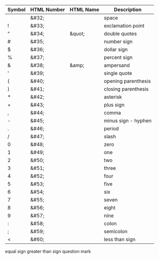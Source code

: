 Symbol|HTML Number|HTML Name|Description
---|---|---|---
&#32;|\&#32;||space
&#33;|\&#33;||exclamation point
&#34;|\&#34;|\&quot;|double quotes
&#35;|\&#35;||number sign
&#36;|\&#36;||dollar sign
&#37;|\&#37;||percent sign
&#38;|\&#38;|\&amp;|ampersand
&#39;|\&#39;||single quote
&#40;|\&#40;||opening parenthesis
&#41;|\&#41;||closing parenthesis
&#42;|\&#42;||asterisk
&#43;|\&#43;||plus sign
&#44;|\&#44;||comma
&#45;|\&#45;||minus sign - hyphen
&#46;|\&#46;||period
&#47;|\&#47;||slash
&#48;|\&#48;||zero
&#49;|\&#49;||one
&#50;|\&#50;||two
&#51;|\&#51;||three
&#52;|\&#52;||four
&#53;|\&#53;||five
&#54;|\&#54;||six
&#55;|\&#55;||seven
&#56;|\&#56;||eight
&#57;|\&#57;||nine
&#58;|\&#58;||colon
&#59;|\&#59;||semicolon
&#60;|\&#60;||less than sign














equal sign
greater than sign
question mark









